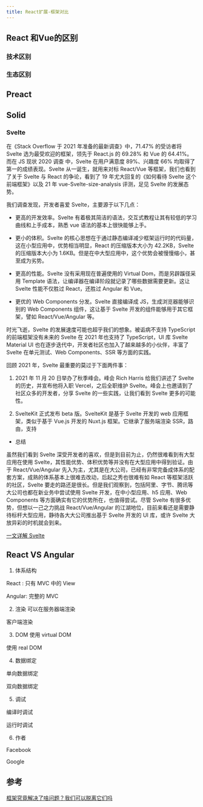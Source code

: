 ```yaml
---
title: React扩展-框架对比
---
```


## React 和Vue的区别


### 技术区别


### 生态区别





## Preact





## Solid





### Svelte

在《Stack Overflow 于 2021 年准备的最新调查》中，71.47% 的受访者将 Svelte 选为最受欢迎的框架，领先于 React.js 的 69.28% 和 Vue 的 64.41%。而在 JS 现状 2020 调查 中，Svelte 在用户满意度 89%、兴趣度 66% 均取得了第一的成绩表现。Svelte 从一诞生，就用来对标 React/Vue 等框架，我们也看到了关于 Svelte 与 React 的争论，看到了 19 年尤大回复的《如何看待 Svelte 这个前端框架》以及 21 年 vue-Svelte-size-analysis 评测，足见 Svelte 的发展态势。

我们调查发现，开发者喜爱 Svelte，主要源于以下几点：

- 更高的开发效率。Svelte 有着极其简洁的语法，交互式教程让其有较低的学习曲线和上手成本，熟悉 vue 语法的基本上很快能够上手。

- 更小的体积。Svelte 的核心思想在于通过静态编译减少框架运行时的代码量，这在小型应用中，优势相当明显，React 的压缩版本大小为 42.2KB，Svelte 的压缩版本大小为 1.6KB。但是在中大型应用中，这个优势会被慢慢缩小，甚至成为劣势。

- 更高的性能。Svelte 没有采用现在普遍使用的 Virtual Dom，而是另辟蹊径采用 Template 语法，让编译器在编译阶段就记录了哪些数据需要更新。这让 Svelte 性能不仅胜过 React，还胜过 Angular 和 Vue。

- 更优的 Web Components 分发。Svelte 直接编译成 JS，生成浏览器能够识别的 Web Components 组件，这让基于 Svelte 开发的组件能够用于其它框架，譬如 React/Vue/Angular 等。

时光飞逝，Svelte 的发展速度可能也超乎我们的想象。被诟病不支持 TypeScript 的前端框架没有未来的 Svelte 在 2021 年也支持了 TypeScript，UI 库 Svelte Material UI 也在逐步迭代中，开发者社区也加入了越来越多的小伙伴，丰富了 Svelte 在单元测试、Web Components、SSR 等方面的实践。

回顾 2021 年，Svelte 最重要的莫过于下面两件事：

1. 2021 年 11 月 20 日举办了秋季峰会。峰会 Rich Harris 给我们讲述了 Svelte 的历史，并宣布他将入职 Vercel，之后全职维护 Svelte。峰会上也邀请到了社区众多的开发者，分享 Svelte 的一些实践，让我们看到 Svelte 更多的可能性。

2. SvelteKit 正式发布 beta 版。SvelteKit 是基于 Svelte 开发的 web 应用框架，类似于基于 Vue.js 开发的 Nuxt.js 框架。它继承了服务端渲染 SSR，路由，支持


- 总结

虽然我们看到 Svelte 深受开发者的喜欢，但是到目前为止，仍然很难看到有大型应用在使用 Svelte，其性能优势、体积优势等并没有在大型应用中得到验证。由于 React/Vue/Angular 先入为主，尤其是在大公司，已经有非常完备成体系的配套方案，成熟的体系基本上很难去改动，后起之秀也很难有如 React 等框架活跃的社区，Svelte 要走的路还是很长。但是我们观察到，包括阿里、字节、腾讯等大公司也都在新业务中尝试使用 Svelte 开发，在中小型应用、h5 应用、Web Components 等方面确实有它的优势所在，也值得尝试。尽管 Svelte 有很多优势，但想以一己之力挑战 React/Vue/Angular 的江湖地位，目前来看还是需要静待标杆大型应用，静待各大大公司推出基于 Svelte 开发的 UI 库，或许 Svelte 大放异彩的时机就会到来。

[一文详解 Svelte](https://mp.weixin.qq.com/s/pUCk75aKfyvCSyT28HpwKQ)

## React VS Angular

1. 体系结构

React : 只有 MVC 中的 View

Angular: 完整的 MVC

2. 渲染
可以在服务器端渲染

客户端渲染

3. DOM
使用 virtual DOM

使用 real DOM

4. 数据绑定

单向数据绑定

双向数据绑定

5. 调试

编译时调试

运行时调试

6. 作者

Facebook

Google


## 参考

[框架究竟解决了啥问题？我们可以脱离它们吗](https://mp.weixin.qq.com/s/J_Fs2jrhOsGdAxlBnJKYCw)
